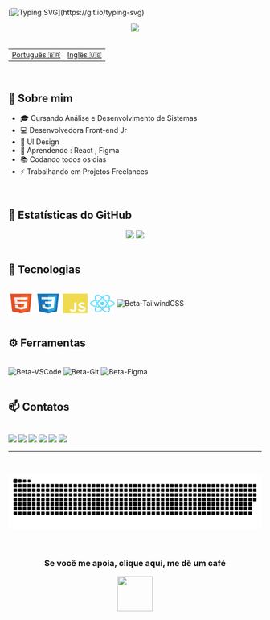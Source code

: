 [![Typing SVG](https://readme-typing-svg.herokuapp.com/?color=c77dff&size=20&center=true&vCenter=true&width=1000&lines=Oii+Me+Chamo+Roberta+Fontes;Sejam+Bem-Vindos+ao+meu+Github!)](https://git.io/typing-svg)

<div align=center>
<img height="80em" src="https://media4.giphy.com/media/v1.Y2lkPTc5MGI3NjExYnhidzU0Zm8xbHZ6cnBmb2d1Z2Ixam1ta3JvbnJoMzdrN2ptOTk0diZlcD12MV9pbnRlcm5hbF9naWZfYnlfaWQmY3Q9cw/UQ1EI1ML2ABQdbebup/giphy.webp">
</div>

<br>

<div>    
<table>
    <td><a align="left" alt="en" align="right" title="traduzir readme para português" href="https://github.com/betafontes/betafontes/blob/main/README.md" target="_blank">Português 🇧🇷</a></td>
    <td><a align="left" alt="pt-br" align="right" title="translate readme to english" href="https://github.com/betafontes/betafontes/blob/main/README-en.md" target="_blank">Inglês 🇺🇸</a></td>
</table>
</div>

<br>

## 💜 Sobre mim

- 🎓 Cursando Análise e Desenvolvimento de Sistemas
- 💻 Desenvolvedora Front-end Jr
- 🎨 UI Design
- 🚀 Aprendendo : React , Figma
- 📚 Codando todos os dias
- ⚡ Trabalhando em Projetos Freelances


 <br>
  
  ## 💫 Estatísticas do GitHub
  
  <div align="center">  
     <img height="170em" src="https://github-readme-streak-stats.herokuapp.com/?user=betafontes&theme=dracula_border=true&theme=dracula" /> 
     <img height="170em" src="https://github-readme-stats.vercel.app/api/top-langs/?username=betafontes&theme=dracula&show_icons=true&hide_border=false&layout=compact"/>
  </div>

  <br>

  ## 🚀 Tecnologias 

 <div style="display: inline_block"><br>
    <img align="center" alt="Beta-HTML" height="40" width="50" src="https://raw.githubusercontent.com/devicons/devicon/master/icons/html5/html5-original.svg">
    <img align="center" alt="Beta-CSS" height="40" width="50" src="https://raw.githubusercontent.com/devicons/devicon/master/icons/css3/css3-original.svg">
    <img align="center" alt="Beta-Js" height="40" width="50" src="https://raw.githubusercontent.com/devicons/devicon/master/icons/javascript/javascript-plain.svg">
    <img align="center" alt="Beta-React" height="40" width="50" src="https://raw.githubusercontent.com/devicons/devicon/c5378d6c2510ffa0b3e4475af95618a8048d6cf1/icons/react/react-original.svg">
    <img align="center" alt="Beta-TailwindCSS" height="40" width="50"  src="https://cdn.jsdelivr.net/gh/devicons/devicon@latest/icons/tailwindcss/tailwindcss-original.svg" />
          
 </div>

<br>

   ## ⚙️ Ferramentas

 <div style="display: inline_block"><br>
    <img align="center" alt="Beta-VSCode" height="40" width="50" src="https://cdn.jsdelivr.net/gh/devicons/devicon@latest/icons/vscode/vscode-original.svg">
    <img align="center" alt="Beta-Git" height="40" width="50" src="https://cdn.jsdelivr.net/gh/devicons/devicon@latest/icons/git/git-original.svg" />
    <img align="center" alt="Beta-Figma" height="40" width="50" src="https://cdn.jsdelivr.net/gh/devicons/devicon@latest/icons/figma/figma-original.svg" />      
 </div>
 
 <br>

 ## 📫 Contatos

 <br>
 
 <div> 
   <a href="https://codepen.io/betafontes" target="_blank"><img src="https://img.shields.io/badge/-codepen-%FF7F3F?style=for-the-badge&logo=codepen&logoColor=white" target="_blank"></a>
   <a href="https://www.instagram.com/betafontess/" target="_blank"><img src="https://img.shields.io/badge/-Instagram-%23E4405F?style=for-the-badge&logo=instagram&logoColor=white" target="_blank"></a>
   <a href="https://discord.gg/kiemora#1098" target="_blank"><img src="https://img.shields.io/badge/Discord-7289DA?style=for-the-badge&logo=discord&logoColor=white" target="_blank"></a> 
   <a href ="mailto:betafontesdev@gmail.com"><img src="https://img.shields.io/badge/-Gmail-%23333?style=for-the-badge&logo=gmail&logoColor=white" target="_blank"></a>
   <a href="https://www.linkedin.com/in/roberta-fontes/"  target="_blank"><img src="https://img.shields.io/badge/-LinkedIn-%230077B5?style=for-the-badge&logo=linkedin&logoColor=white" target="_blank"></a> 
   <a href="https://robertafontes.netlify.app/" target="_blank"><img src="https://img.shields.io/badge/-Portfolio-%23E4405F?style=for-the-badge&logo=portfolio&logoColor=white" target="_blank"></a>
  

<hr>

 <br>

   ![Snake animation](https://github.com/betafontes/betafontes/blob/output/github-contribution-grid-snake.svg)
</div>
<br>

<div align="center">
<h3>Se você me apoia, clique aqui, me dê um café</h3>
    
<a href="https://ko-fi.com/betafontes" target="_blank">
<img align="center" height="70" width="70" src="https://cdn-icons-png.freepik.com/256/924/924514.png?semt=ais_hybrid"  target="_blank">
</a>
</div>
